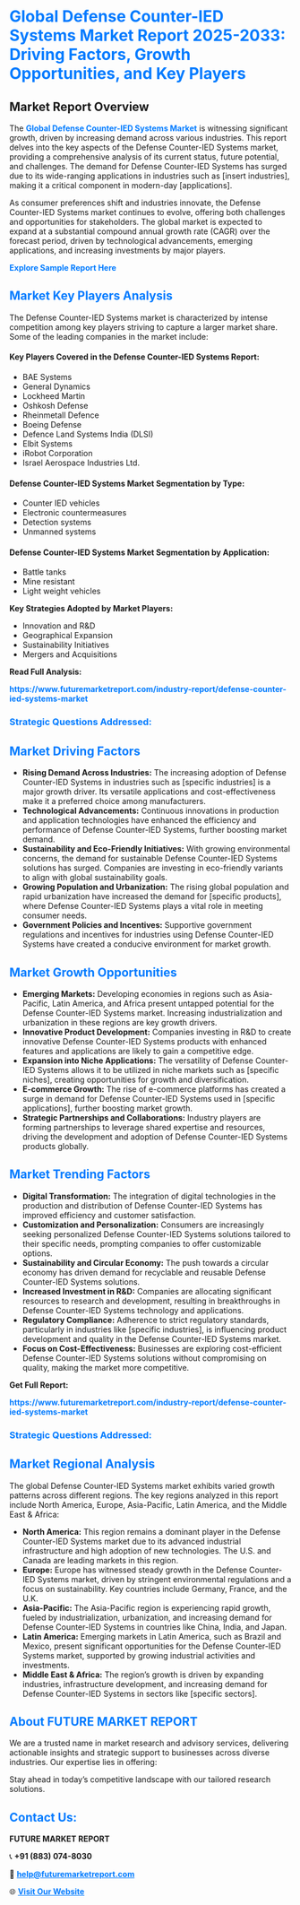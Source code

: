 <h1 style="color: #007BFF;">Global Defense Counter-IED Systems Market Report 2025-2033: Driving Factors, Growth Opportunities, and Key Players</h1>

<section id="overview">
<h2>Market Report Overview</h2>
<p>The <a href="https://www.futuremarketreport.com/industry-report/defense-counter-ied-systems-market" style="color: #007BFF; text-decoration: none;"><strong>Global Defense Counter-IED Systems Market</strong></a> is witnessing significant growth, driven by increasing demand across various industries. This report delves into the key aspects of the Defense Counter-IED Systems market, providing a comprehensive analysis of its current status, future potential, and challenges. The demand for Defense Counter-IED Systems has surged due to its wide-ranging applications in industries such as [insert industries], making it a critical component in modern-day [applications].</p>
<p>As consumer preferences shift and industries innovate, the Defense Counter-IED Systems market continues to evolve, offering both challenges and opportunities for stakeholders. The global market is expected to expand at a substantial compound annual growth rate (CAGR) over the forecast period, driven by technological advancements, emerging applications, and increasing investments by major players.</p>
</section>

<section id="overview">
<p><a href="https://www.futuremarketreport.com/request-sample/reportId=56678" style="color: #007BFF; text-decoration: none;"><strong>Explore Sample Report Here</strong></a></p>
</section>

<section id="key-players">
<h2 style="color: #007BFF;">Market Key Players Analysis</h2>
<p>The Defense Counter-IED Systems market is characterized by intense competition among key players striving to capture a larger market share. Some of the leading companies in the market include:</p>
<h4>Key Players Covered in the Defense Counter-IED Systems Report:</h4>
<ul><li>BAE Systems</li><li>General Dynamics</li><li>Lockheed Martin</li><li>Oshkosh Defense</li><li>Rheinmetall Defence</li><li>Boeing Defense</li><li>Defence Land Systems India (DLSI)</li><li>Elbit Systems</li><li>iRobot Corporation</li><li>Israel Aerospace Industries Ltd.</li></ul>
<h4>Defense Counter-IED Systems Market Segmentation by Type:</h4>
<ul><li>Counter IED vehicles</li><li>Electronic countermeasures</li><li>Detection systems</li><li>Unmanned systems</li></ul>

<h4>Defense Counter-IED Systems Market Segmentation by Application:</h4>
<ul><li>Battle tanks</li><li>Mine resistant</li><li>Light weight vehicles</li></ul>
<p><strong>Key Strategies Adopted by Market Players:</strong></p>
<ul>
<li>Innovation and R&D</li>
<li>Geographical Expansion</li>
<li>Sustainability Initiatives</li>
<li>Mergers and Acquisitions</li>
</ul>
</section>

<section>
<p><strong>Read Full Analysis: </strong></p><a href="https://www.futuremarketreport.com/industry-report/defense-counter-ied-systems-market" style="color: #007BFF; text-decoration: none;"><strong>https://www.futuremarketreport.com/industry-report/defense-counter-ied-systems-market</strong></a>
<h3 style="color: #007BFF;">Strategic Questions Addressed:</h3>
</section>

<section id="driving-factors">
<h2 style="color: #007BFF;">Market Driving Factors</h2>
<ul>
<li><strong>Rising Demand Across Industries:</strong> The increasing adoption of Defense Counter-IED Systems in industries such as [specific industries] is a major growth driver. Its versatile applications and cost-effectiveness make it a preferred choice among manufacturers.</li>
<li><strong>Technological Advancements:</strong> Continuous innovations in production and application technologies have enhanced the efficiency and performance of Defense Counter-IED Systems, further boosting market demand.</li>
<li><strong>Sustainability and Eco-Friendly Initiatives:</strong> With growing environmental concerns, the demand for sustainable Defense Counter-IED Systems solutions has surged. Companies are investing in eco-friendly variants to align with global sustainability goals.</li>
<li><strong>Growing Population and Urbanization:</strong> The rising global population and rapid urbanization have increased the demand for [specific products], where Defense Counter-IED Systems plays a vital role in meeting consumer needs.</li>
<li><strong>Government Policies and Incentives:</strong> Supportive government regulations and incentives for industries using Defense Counter-IED Systems have created a conducive environment for market growth.</li>
</ul>
</section>

<section id="growth-opportunities">
<h2 style="color: #007BFF;">Market Growth Opportunities</h2>
<ul>
<li><strong>Emerging Markets:</strong> Developing economies in regions such as Asia-Pacific, Latin America, and Africa present untapped potential for the Defense Counter-IED Systems market. Increasing industrialization and urbanization in these regions are key growth drivers.</li>
<li><strong>Innovative Product Development:</strong> Companies investing in R&D to create innovative Defense Counter-IED Systems products with enhanced features and applications are likely to gain a competitive edge.</li>
<li><strong>Expansion into Niche Applications:</strong> The versatility of Defense Counter-IED Systems allows it to be utilized in niche markets such as [specific niches], creating opportunities for growth and diversification.</li>
<li><strong>E-commerce Growth:</strong> The rise of e-commerce platforms has created a surge in demand for Defense Counter-IED Systems used in [specific applications], further boosting market growth.</li>
<li><strong>Strategic Partnerships and Collaborations:</strong> Industry players are forming partnerships to leverage shared expertise and resources, driving the development and adoption of Defense Counter-IED Systems products globally.</li>
</ul>
</section>

<section id="trending-factors">
<h2 style="color: #007BFF;">Market Trending Factors</h2>
<ul>
<li><strong>Digital Transformation:</strong> The integration of digital technologies in the production and distribution of Defense Counter-IED Systems has improved efficiency and customer satisfaction.</li>
<li><strong>Customization and Personalization:</strong> Consumers are increasingly seeking personalized Defense Counter-IED Systems solutions tailored to their specific needs, prompting companies to offer customizable options.</li>
<li><strong>Sustainability and Circular Economy:</strong> The push towards a circular economy has driven demand for recyclable and reusable Defense Counter-IED Systems solutions.</li>
<li><strong>Increased Investment in R&D:</strong> Companies are allocating significant resources to research and development, resulting in breakthroughs in Defense Counter-IED Systems technology and applications.</li>
<li><strong>Regulatory Compliance:</strong> Adherence to strict regulatory standards, particularly in industries like [specific industries], is influencing product development and quality in the Defense Counter-IED Systems market.</li>
<li><strong>Focus on Cost-Effectiveness:</strong> Businesses are exploring cost-efficient Defense Counter-IED Systems solutions without compromising on quality, making the market more competitive.</li>
</ul>
</section>

<section>
<p><strong>Get Full Report: </strong></p><a href="https://www.futuremarketreport.com/industry-report/defense-counter-ied-systems-market" style="color: #007BFF; text-decoration: none;"><strong>https://www.futuremarketreport.com/industry-report/defense-counter-ied-systems-market</strong></a>
<h3 style="color: #007BFF;">Strategic Questions Addressed:</h3>
</section>


<section id="regional-analysis">
<h2 style="color: #007BFF;">Market Regional Analysis</h2>
<p>The global Defense Counter-IED Systems market exhibits varied growth patterns across different regions. The key regions analyzed in this report include North America, Europe, Asia-Pacific, Latin America, and the Middle East & Africa:</p>
<ul>
<li><strong>North America:</strong> This region remains a dominant player in the Defense Counter-IED Systems market due to its advanced industrial infrastructure and high adoption of new technologies. The U.S. and Canada are leading markets in this region.</li>
<li><strong>Europe:</strong> Europe has witnessed steady growth in the Defense Counter-IED Systems market, driven by stringent environmental regulations and a focus on sustainability. Key countries include Germany, France, and the U.K.</li>
<li><strong>Asia-Pacific:</strong> The Asia-Pacific region is experiencing rapid growth, fueled by industrialization, urbanization, and increasing demand for Defense Counter-IED Systems in countries like China, India, and Japan.</li>
<li><strong>Latin America:</strong> Emerging markets in Latin America, such as Brazil and Mexico, present significant opportunities for the Defense Counter-IED Systems market, supported by growing industrial activities and investments.</li>
<li><strong>Middle East & Africa:</strong> The region’s growth is driven by expanding industries, infrastructure development, and increasing demand for Defense Counter-IED Systems in sectors like [specific sectors].</li>
</ul>
</section>

<footer>
<h2 style="color: #007BFF;">About FUTURE MARKET REPORT</h2>
<p>We are a trusted name in market research and advisory services, delivering actionable insights and strategic support to businesses across diverse industries. Our expertise lies in offering:</p>

<p>Stay ahead in today’s competitive landscape with our tailored research solutions.</p>

<h2 style="color: #007BFF;">Contact Us:</h2>
<p><strong>FUTURE MARKET REPORT</strong></p>
<p>📞 <strong>+91 (883) 074-8030</strong></p>
<p>📧 <strong><a href="mailto:help@futuremarketreport.com" style="color: #007BFF;">help@futuremarketreport.com</a></strong></p>
<p>🌐 <strong><a href="https://www.futuremarketreport.com/" style="color: #007BFF;">Visit Our Website</a></strong></p>
</footer>